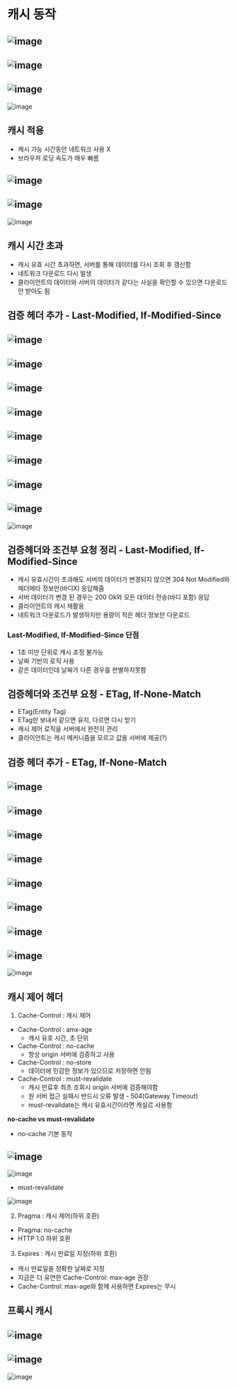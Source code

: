 # 캐시 동작
![image](https://user-images.githubusercontent.com/59104703/167584855-98027b82-83d1-4529-a286-5b0863e72ff0.png)
---
![image](https://user-images.githubusercontent.com/59104703/167584898-7c3671ea-033a-4fb4-9f25-cf76cbd17d37.png)
---
![image](https://user-images.githubusercontent.com/59104703/167584924-3510c648-382c-44a5-ba69-39222f1214b3.png)
---
![image](https://user-images.githubusercontent.com/59104703/167584953-11572f47-432f-4062-a4d5-0fa0bf239379.png)

## 캐시 적용
- 캐시 가능 시간동안 네트워크 사용 X
- 브라우저 로딩 속도가 매우 빠름

![image](https://user-images.githubusercontent.com/59104703/167585226-3fb3c244-3616-46c4-b4c7-69f1d71b09ca.png)
---
![image](https://user-images.githubusercontent.com/59104703/167585261-47741f27-a557-4b89-9f3a-32fd087054b3.png)
---
![image](https://user-images.githubusercontent.com/59104703/167585300-ad6382a2-c58c-460f-8901-5babcdb17525.png)

## 캐시 시간 초과
- 캐시 유효 시간 초과하면, 서버를 통해 데이터를 다시 조회 후 갱신함
- 네트워크 다운로드 다시 발생
- 클라이언트의 데이터와 서버의 데이터가 같다는 사실을 확인할 수 있으면 다운로드 안 받아도 됨

## 검증 헤더 추가 - Last-Modified, If-Modified-Since
![image](https://user-images.githubusercontent.com/59104703/167588047-621a81be-1d0f-4f1d-9f7c-58880699cf01.png)
---
![image](https://user-images.githubusercontent.com/59104703/167588082-1d6a4eaa-7fae-4dfc-9901-09a65b264996.png)
---
![image](https://user-images.githubusercontent.com/59104703/167588117-34d2afc5-eb02-4a11-9402-757d93790029.png)
---
![image](https://user-images.githubusercontent.com/59104703/167588165-55332ed1-8239-472b-9ff4-2cbf3dc3f379.png)
---
![image](https://user-images.githubusercontent.com/59104703/167588291-2b510a7c-c5dd-4340-ae71-15d674be527b.png)
---
![image](https://user-images.githubusercontent.com/59104703/167588324-760a41dd-9716-4e8a-aabd-cb12f80273b4.png)
---
![image](https://user-images.githubusercontent.com/59104703/167588612-f28d16a3-9851-4550-b66d-37eddc4dcab8.png)
---
![image](https://user-images.githubusercontent.com/59104703/167588637-0687c81c-4246-4396-8668-cc90ce54b98d.png)
---
![image](https://user-images.githubusercontent.com/59104703/167588664-595650bf-5d6c-4f4a-ab0f-c9ea927c57d3.png)

## 검증헤더와 조건부 요청 정리 - Last-Modified, If-Modified-Since
- 캐시 유효시간이 초과해도 서버의 데이터가 변경되지 않으면 304 Not Modified와 헤더메타 정보만(바디X) 응답해줌
- 서버 데이터가 변경 된 경우는 200 Ok와 모든 데이터 전송(바디 포함) 응답
- 클라이언트의 캐시 재활용
- 네트워크 다운로드가 발생하지만 용량이 적은 헤더 정보만 다운로드

### Last-Modified, If-Modified-Since 단점
- 1초 미만 단위로 캐시 조정 불가능
- 날짜 기반의 로직 사용
- 같은 데이터인데 날짜가 다른 경우를 판별하지못함

## 검증헤더와 조건부 요청 - ETag, If-None-Match
- ETag(Entity Tag)
- ETag만 보내서 같으면 유지, 다르면 다시 받기
- 캐시 제어 로직을 서버에서 완전히 관리
- 클라이언트는 캐시 메커니즘을 모르고 값을 서버에 제공(?)

## 검증 헤더 추가 - ETag, If-None-Match
![image](https://user-images.githubusercontent.com/59104703/167592257-9b2c62d6-875d-4ddd-854f-e468a290d133.png)
---
![image](https://user-images.githubusercontent.com/59104703/167592285-28ef712c-fb92-4555-a990-7bd5e19c8194.png)
---
![image](https://user-images.githubusercontent.com/59104703/167592309-7ad53d50-588c-4340-a80a-341c7db9665a.png)
---
![image](https://user-images.githubusercontent.com/59104703/167592332-34ba0187-447e-43d7-8a64-25a7e5b618dc.png)
---
![image](https://user-images.githubusercontent.com/59104703/167592366-8445367f-ab0a-4c6a-bacc-058f6d6a27e4.png)
---
![image](https://user-images.githubusercontent.com/59104703/167592394-7242b801-96c7-4ac9-aef9-fa51cfcc8142.png)
---
![image](https://user-images.githubusercontent.com/59104703/167592427-014f77d8-a390-4ddd-9437-4054300d3c0b.png)
---
![image](https://user-images.githubusercontent.com/59104703/167592454-7e2340b1-d834-4999-8f33-4293f3f68680.png)
---
![image](https://user-images.githubusercontent.com/59104703/167592476-f05cd676-ffd1-4061-b8ce-0b0884219d8c.png)

## 캐시 제어 헤더
1. Cache-Control : 캐시 제어
  - Cache-Control : amx-age
    - 캐시 유호 시간, 초 단위
  - Cache-Control : no-cache
    - 항상 origin 서버에 검증하고 사용
  - Cache-Control : no-store
    - 데이터에 민감한 정보가 있으므로 저장하면 안됨
  - Cache-Control : must-revalidate
    - 캐시 만료후 최초 조회시 origin 서버에 검증해야함
    - 원 서버 접근 실패시 반드시 오류 발생 - 504(Gateway Timeout)
    - must-revalidate는 캐시 유효시간이라면 캐실르 사용함

  **no-cache vs must-revalidate**
  - no-cache 기본 동작
  
  ![image](https://user-images.githubusercontent.com/59104703/167596591-7b309b11-0b29-466d-a84a-3f87bc72cd37.png)
  ---
  ![image](https://user-images.githubusercontent.com/59104703/167596624-7186626d-89cd-4019-99d9-3c5ca14d989f.png)

  - must-revalidate
  
  ![image](https://user-images.githubusercontent.com/59104703/167596652-376493cc-04a3-450e-b8fd-496cf3d9fc8a.png)


2. Pragma : 캐시 제어(하위 호환)
  - Pragma: no-cache
  - HTTP 1.0 하위 호환
  
3. Expires : 캐시 만료일 지정(하위 호환)
  - 캐시 만료일을 정확한 날짜로 지정
  - 지금은 더 유연한 Cache-Control: max-age 권장
  - Cache-Control: max-age와 함께 사용하면 Expires는 무시

## 프록시 캐시
![image](https://user-images.githubusercontent.com/59104703/167594897-e31bbd3f-9b00-4f84-a0fd-3bf0b05962cf.png)
---
![image](https://user-images.githubusercontent.com/59104703/167594925-49830cff-62f6-40f7-9168-e6d772f0227e.png)
---
![image](https://user-images.githubusercontent.com/59104703/167594953-43dd46f1-68a9-452c-b673-0304aff7e91c.png)












